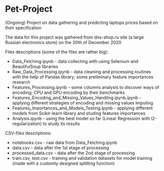 # Pet-Project
(Ongoing) Project on data gathering and predicting laptops prices based on their specification

The data for this project was gathered from dns-shop.ru site (a large Russian electronics store) on the 30th of December 2020

Files descriptions (some of the files are rather big):

* Data_Fetching.ipynb - data collecting with using Selenium and BeautifulSoup libraries
* Raw_Data_Processing.ipynb - data cleaning and processing routines with the help of Pandas library; some preliminary feature importances research
* Features_Processing.ipynb - some columns analysis to discover ways of encoding; CPU and GPU encoding by their benchmarks
* Features_Encoding_and_Missing_Values_Handling.ipynb.ipynb - applying different strategies of encoding and missing values imputing
* Features_Importances_and_Models_Testing.ipynb - applying different models from Scikit-learn library and studing features importances
* Analysis.ipynb - using the best model so far (Linear Regression with l2-regularization) to study its results

CSV-files descriptions:

* notebooks.csv - raw data from Data_Fetching.ipynb
* data.csv - data after the 1st stage of processing
* processed_data.csv  - data after the 2nd stage of processing
* train.csv, test.csv - training and validation datasets for model training (made with a customly designed splitting function)

